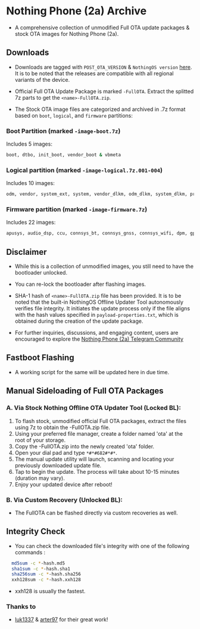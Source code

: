 # Nothing Phone (2a) Archive

* A comprehensive collection of unmodified Full OTA update packages & stock OTA images for Nothing Phone (2a).

## Downloads

- Downloads are tagged with `POST_OTA_VERSION` & `NothingOS version` [here](https://github.com/spike0en/Pacman_Archive/releases). It is to be noted that the releases are compatible with all regional variants of the device.

- Official Full OTA Update Package is marked `-FullOTA`. Extract the splitted 7z parts to get the `<name>-FullOTA.zip`.

- The Stock OTA image files are categorized and archived in .7z format based on `boot`, `logical`, and `firmware` partitions:

### Boot Partition (marked `-image-boot.7z`)

Includes 5 images:
```bash
boot, dtbo, init_boot, vendor_boot & vbmeta
```
### Logical partition (marked `-image-logical.7z.001-004`)

Includes 10 images:
```bash
odm, vendor, system_ext, system, vendor_dlkm, odm_dlkm, system_dlkm, product, vbmeta_system & vbmeta_vendor
```
### Firmware partition (marked `-image-firmware.7z`)

Includes 22 images:
```bash
apusys, audio_dsp, ccu, connsys_bt, connsys_gnss, connsys_wifi, dpm, gpueb, gz, lk, logo, mcf_ota, mcupm, md1img, mvpu_algo, pi_img, preloader_raw, scp, spmfw, sspm, tee & vcp
```

## Disclaimer

- While this is a collection of unmodified images, you still need to have the bootloader unlocked.

- You can re-lock the bootloader after flashing images. 

- SHA-1 hash of `<name>-FullOTA.zip` file has been provided. It is to be noted that the built-in NothingOS Offline Updater Tool autonomously verifies file integrity. It initiates the update process only if the file aligns with the hash values specified in `payload-properties.txt`, which is obtained during the creation of the update package.

- For further inquiries, discussions, and engaging content, users are encouraged to explore the [Nothing Phone (2a) Telegram Community](https://t.me/NothingPhone2a)

## Fastboot Flashing

- A working script for the same will be updated here in due time. 

## Manual Sideloading of Full OTA Packages

### A. Via Stock Nothing Offline OTA Updater Tool (Locked BL): 

1. To flash stock, unmodified official Full OTA packages, extract the files using 7z to obtain the <name>-FullOTA.zip file.
2. Using your preferred file manager, create a folder named 'ota' at the root of your storage.
3. Copy the <name>-FullOTA.zip into the newly created 'ota' folder.
4. Open your dial pad and type `*#*#682#*#*`.
5. The manual update utility will launch, scanning and locating your previously downloaded update file.
6. Tap to begin the update. The process will take about 10-15 minutes (duration may vary).
7. Enjoy your updated device after reboot!

### B. Via Custom Recovery (Unlocked BL):

- The FullOTA can be flashed directly via custom recoveries as well.

## Integrity Check

- You can check the downloaded file's integrity with one of the following commands :

``` bash
  md5sum -c *-hash.md5
  sha1sum -c *-hash.sha1
  sha256sum -c *-hash.sha256
  xxh128sum -c *-hash.xxh128
```

- xxh128 is usually the fastest.


### Thanks to
- [luk1337](https://github.com/luk1337/oplus_archive) & [arter97](https://github.com/arter97/nothing_archive) for their great work!
